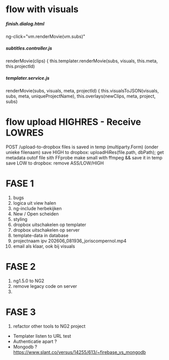 # flow with visuals

##### finish.dialog.html
ng-click="vm.renderMovie(vm.subs)"

##### subtitles.controller.js
renderMovie(clips) {
    this.templater.renderMovie(subs, visuals, this.meta, this.projectId)

##### templater.service.js
renderMovie(subs, visuals, meta, projectId) {
    this.visualsToJSON(visuals, subs, meta, uniqueProjectName),
        this.overlays(newClips, meta, project, subs)

# flow upload HIGHRES - Receive LOWRES
POST /upload-to-dropbox
    files is saved in temp (multiparty.Form) (onder unieke filenaam)
        save HIGH to dropbox: uploadHiRes(file.path, dbPath); 
            get metadata outof file sith FFprobe
                make small with ffmpeg && save it in temp
                    save LOW to dropbox:
                        remove ASS/LOW/HIGH


# FASE 1
1. bugs
2. logica uit view halen
3. ng-include herbekijken
4. New / Open scheiden
5. styling
6. dropbox uitschakelen op templater
7. dropbox uitschakelen op server
8. template-data in database 
9. projectnaam ipv 202606_081936_joriscompernol.mp4
10. email als klaar, ook bij visuals

# FASE 2
1. ng1.5.0 to NG2
2. remove legacy code on server
3. 

# FASE 3
1. refactor other tools to NG2 project



- Templater listen to URL test
- Authenticatie apart ?
- Mongodb ? https://www.slant.co/versus/14255/613/~firebase_vs_mongodb
